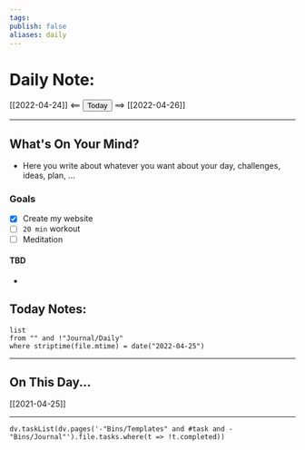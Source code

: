 ```yaml
---
tags: 
publish: false
aliases: daily 
---
```


# Daily Note:
[[2022-04-24]] <== <button class="date_button">Today</button> ==> [[2022-04-26]]

---
## What's On Your Mind? 
- Here you write about whatever you want about your day, challenges, ideas, plan, ...

### Goals
- [x] Create my website 
- [ ] `20 min` workout
- [ ] Meditation

#### TBD
- 

## Today Notes:

```dataview
list
from "" and !"Journal/Daily"
where striptime(file.mtime) = date("2022-04-25")
```
---




## On This Day...
[[2021-04-25]]

---
```dataviewjs
dv.taskList(dv.pages('-"Bins/Templates" and #task and -"Bins/Journal"').file.tasks.where(t => !t.completed))
```
